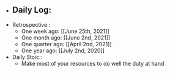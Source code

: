- Daily Log:
    -
- Retrospective::
    - One week ago: [[June 25th, 2021]]
    - One month ago: [[June 2nd, 2021]]
    - One quarter ago: [[April 2nd, 2021]]
    - One year ago: [[July 2nd, 2020]]
- Daily Stoic::
    - Make most of your resources to do well the duty at hand
